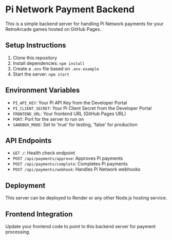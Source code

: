 # Pi Network Payment Backend

This is a simple backend server for handling Pi Network payments for your RetroArcade games hosted on GitHub Pages.

## Setup Instructions

1. Clone this repository
2. Install dependencies: `npm install`
3. Create a `.env` file based on `.env.example`
4. Start the server: `npm start`

## Environment Variables

- `PI_API_KEY`: Your Pi API Key from the Developer Portal
- `PI_CLIENT_SECRET`: Your Pi Client Secret from the Developer Portal
- `FRONTEND_URL`: Your frontend URL (GitHub Pages URL)
- `PORT`: Port for the server to run on
- `SANDBOX_MODE`: Set to 'true' for testing, 'false' for production

## API Endpoints

- `GET /`: Health check endpoint
- `POST /api/payments/approve`: Approves Pi payments
- `POST /api/payments/complete`: Completes Pi payments
- `POST /api/payments/webhook`: Handles Pi Network webhooks

## Deployment

This server can be deployed to Render or any other Node.js hosting service.

## Frontend Integration

Update your frontend code to point to this backend server for payment processing.
